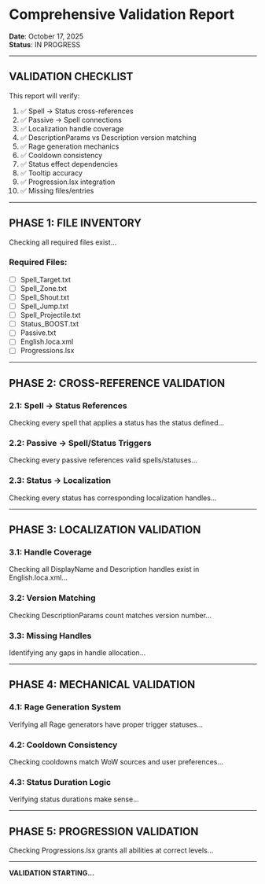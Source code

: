 # Comprehensive Validation Report
**Date**: October 17, 2025  
**Status**: IN PROGRESS

---

## VALIDATION CHECKLIST

This report will verify:
1. ✅ Spell → Status cross-references
2. ✅ Passive → Spell connections
3. ✅ Localization handle coverage
4. ✅ DescriptionParams vs Description version matching
5. ✅ Rage generation mechanics
6. ✅ Cooldown consistency
7. ✅ Status effect dependencies
8. ✅ Tooltip accuracy
9. ✅ Progression.lsx integration
10. ✅ Missing files/entries

---

## PHASE 1: FILE INVENTORY

Checking all required files exist...

### Required Files:
- [ ] Spell_Target.txt
- [ ] Spell_Zone.txt
- [ ] Spell_Shout.txt
- [ ] Spell_Jump.txt
- [ ] Spell_Projectile.txt
- [ ] Status_BOOST.txt
- [ ] Passive.txt
- [ ] English.loca.xml
- [ ] Progressions.lsx

---

## PHASE 2: CROSS-REFERENCE VALIDATION

### 2.1: Spell → Status References

Checking every spell that applies a status has the status defined...

### 2.2: Passive → Spell/Status Triggers

Checking every passive references valid spells/statuses...

### 2.3: Status → Localization

Checking every status has corresponding localization handles...

---

## PHASE 3: LOCALIZATION VALIDATION

### 3.1: Handle Coverage

Checking all DisplayName and Description handles exist in English.loca.xml...

### 3.2: Version Matching

Checking DescriptionParams count matches version number...

### 3.3: Missing Handles

Identifying any gaps in handle allocation...

---

## PHASE 4: MECHANICAL VALIDATION

### 4.1: Rage Generation System

Verifying all Rage generators have proper trigger statuses...

### 4.2: Cooldown Consistency

Checking cooldowns match WoW sources and user preferences...

### 4.3: Status Duration Logic

Verifying status durations make sense...

---

## PHASE 5: PROGRESSION VALIDATION

Checking Progressions.lsx grants all abilities at correct levels...

---

**VALIDATION STARTING...**
